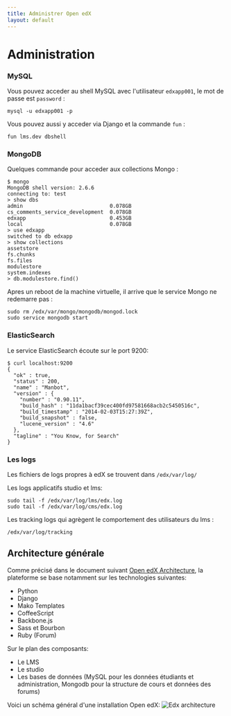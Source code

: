 ```yaml
---
title: Administrer Open edX
layout: default
---
```


# Administration

### MySQL

Vous pouvez acceder au shell MySQL avec l'utilisateur `edxapp001`, le mot de passe est `password` :

    mysql -u edxapp001 -p

Vous pouvez aussi y acceder via Django et la commande `fun` :

    fun lms.dev dbshell


### MongoDB

Quelques commande pour acceder aux collections Mongo :

    $ mongo
    MongoDB shell version: 2.6.6
    connecting to: test
    > show dbs
    admin                            0.078GB
    cs_comments_service_development  0.078GB
    edxapp                           0.453GB
    local                            0.078GB
    > use edxapp
    switched to db edxapp
    > show collections
    assetstore
    fs.chunks
    fs.files
    modulestore
    system.indexes
    > db.modulestore.find()

Apres un reboot de la machine virtuelle, il arrive que le service Mongo ne redemarre pas :
    
    sudo rm /edx/var/mongo/mongodb/mongod.lock
    sudo service mongodb start


### ElasticSearch

Le service ElasticSearch écoute sur le port 9200:

    $ curl localhost:9200
    {
      "ok" : true,
      "status" : 200,
      "name" : "Manbot",
      "version" : {
        "number" : "0.90.11",
        "build_hash" : "11da1bacf39cec400fd97581668acb2c5450516c",
        "build_timestamp" : "2014-02-03T15:27:39Z",
        "build_snapshot" : false,
        "lucene_version" : "4.6"
      },
      "tagline" : "You Know, for Search"
    }
    


### Les logs

Les fichiers de logs propres à edX se trouvent dans `/edx/var/log/`

Les logs applicatifs studio et lms:

    sudo tail -f /edx/var/log/lms/edx.log
    sudo tail -f /edx/var/log/cms/edx.log


Les tracking logs qui agrègent le comportement des utilisateurs du lms :

    /edx/var/log/tracking

## Architecture générale

Comme précisé dans le document suivant [Open edX Architecture](https://open.edx.org/contributing-to-edx/architecture), la plateforme se base notamment sur les technologies suivantes:
- Python
- Django
- Mako Templates
- CoffeeScript
- Backbone.js
- Sass et Bourbon
- Ruby (Forum)

Sur le plan des composants:
- Le LMS
- Le studio
- Les bases de données (MySQL pour les données étudiants et administration, Mongodb pour la structure de cours et données des forums)

Voici un schéma général d'une installation Open edX:
![Edx architecture](http://open.edx.org/sites/default/files/wysiwyg/open-edx-pages/edX_architecture_CMS_LMS_0.png)
